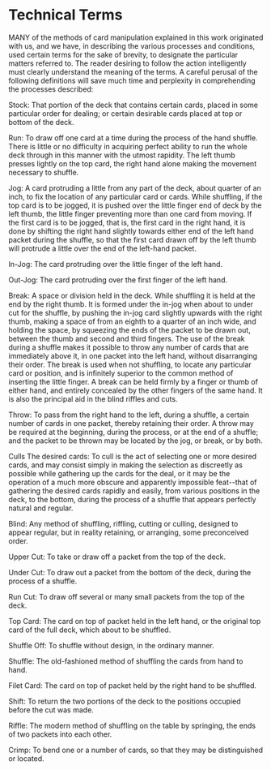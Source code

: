 # Technical Terms

MANY of the methods of card manipulation explained in this work originated with us, and we have, in describing the various processes and conditions, used certain terms for the sake of brevity, to designate the particular matters referred to. The reader desiring to follow the action intelligently must clearly understand the meaning of the terms. A careful perusal of the following definitions will save much time and perplexity in comprehending the processes described: 

Stock: That portion of the deck that contains certain cards, placed in some particular order for dealing; or certain desirable cards placed at top or bottom of the deck.

Run: To draw off one card at a time during the process of the hand shuffle. There is little or no difficulty in acquiring perfect ability to run the whole deck through in this manner with the utmost rapidity. The left thumb presses lightly on the top card, the right hand alone making the movement necessary to shuffle.

Jog: A card protruding a little from any part of the deck, about quarter of an inch, to fix the location of any particular card or cards. While shuffling, if the top card is to be jogged, it is pushed over the little finger end of deck by the left thumb, the little finger preventing more than one card from moving. If the first card is to be jogged, that is, the first card in the right hand, it is done by shifting the right hand slightly towards either end of the left hand packet during the shuffle, so that the first card drawn off by the left thumb will protrude a little over the end of the left-hand packet.

In-Jog: The card protruding over the little finger of the left hand.

Out-Jog: The card protruding over the first finger of the left hand.

Break: A space or division held in the deck. While shuffling it is held at the end by the right thumb. It is formed under the in-jog when about to under cut for the shuffle, by pushing the in-jog card slightly upwards with the right thumb, making a space of from an eighth to a quarter of an inch wide, and holding the space, by squeezing the ends of the packet to be drawn out, between the thumb and second and third fingers. The use of the break during a shuffle makes it possible to throw any number of cards that are immediately above it, in one packet into the left hand, without disarranging their order. The break is used when not shuffling, to locate any particular card or position, and is infinitely superior to the common method of inserting the little finger. A break can be held firmly by a finger or thumb of either hand, and entirely concealed by the other fingers of the same hand. It is also the principal aid in the blind riffles and cuts.

Throw: To pass from the right hand to the left, during a shuffle, a certain number of cards in one packet, thereby retaining their order. A throw may be required at the beginning, during the process, or at the end of a shuffle; and the packet to be thrown may be located by the jog, or break, or by both.

Culls The desired cards: To cull is the act of selecting one or more desired cards, and may consist simply in making the selection as discreetly as possible while gathering up the cards for the deal, or it may be the operation of a much more obscure and apparently impossible feat--that of gathering the desired cards rapidly and easily, from various positions in the deck, to the bottom, during the process of a shuffle that appears perfectly natural and regular.

Blind: Any method of shuffling, riffling, cutting or culling, designed to appear regular, but in reality retaining, or arranging, some preconceived order.

Upper Cut: To take or draw off a packet from the top of the deck.

Under Cut: To draw out a packet from the bottom of the deck, during the process of a shuffle.

Run Cut: To draw off several or many small packets from the top of the deck.

Top Card: The card on top of packet held in the left hand, or the original top card of the full deck, which about to be shuffled.

Shuffle Off: To shuffle without design, in the ordinary manner.

Shuffle: The old-fashioned method of shuffling the cards from hand to hand.

Filet Card: The card on top of packet held by the right hand to be shuffled.

Shift: To return the two portions of the deck to the positions occupied before the cut was made.

Riffle: The modern method of shuffling on the table by springing, the ends of two packets into each other.

Crimp: To bend one or a number of cards, so that they may be distinguished or located.
